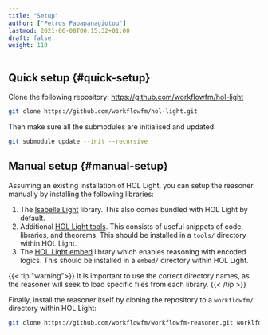 ```yaml
---
title: "Setup"
author: ["Petros Papapanagiotou"]
lastmod: 2021-06-08T00:15:32+01:00
draft: false
weight: 110
---
```


## Quick setup {#quick-setup}

Clone the following repository:
<https://github.com/workflowfm/hol-light>

```sh
git clone https://github.com/workflowfm/hol-light.git
```

Then make sure all the submodules are initialised and updated:

```sh
git submodule update --init --recursive
```


## Manual setup {#manual-setup}

Assuming an existing installation of HOL Light, you can setup the reasoner manually by installing the following libraries:

1.  The [Isabelle Light](https://bitbucket.org/petrospapapa/isabelle-light) library. This also comes bundled with HOL Light by default.
2.  Additional [HOL Light tools](https://github.com/PetrosPapapa/hol-light-tools). This consists of useful snippets of code, libraries, and theorems. This should be installed in a `tools/` directory within HOL Light.
3.  The [HOL Light embed](https://github.com/PetrosPapapa/hol-light-embed) library which enables reasoning with encoded logics. This should be installed in a `embed/` directory within HOL Light.

{{< tip "warning">}}
It is important to use the correct directory names, as the reasoner will seek to load specific files from each library.
{{< /tip >}}

Finally, install the reasoner itself by cloning the repository to a `workflowfm/` directory within HOL Light:

```sh
git clone https://github.com/workflowfm/workflowfm-reasoner.git worklfowfm
```
